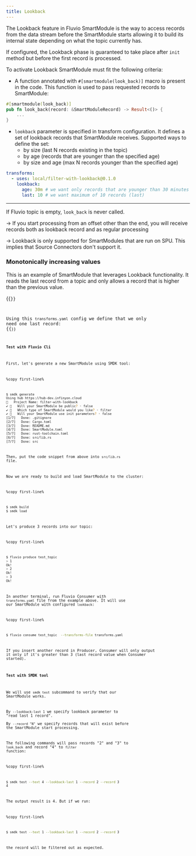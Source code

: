 ```yaml
---
title: Lookback
---
```


The Lookback feature in Fluvio SmartModule is the way to access records from the data stream before the SmartModule starts allowing it to build its internal state depending on what the topic currently has.

If configured, the Lookback phase is guaranteed to take place after `init` method but before the first record is processed.

To activate Lookback SmartModule must fit the following criteria:  
- A function annotated with `#[smartmodule(look_back)]` macro is present in the code. This function is used to pass requested records to SmartModule:
```rust
#[smartmodule(look_back)]
pub fn look_back(record: &SmartModuleRecord) -> Result<()> {
    ...
}
```
- `lookback` parameter is specified in transform configuration. It defines a set of lookback records that SmartModule receives. Supported ways to define the set:
    - by size (last N records existing in the topic)
    - by age (records that are younger than the specified age)
    - by size and age (max N records younger than the specified age)
```yaml
transforms:
  - uses: local/filter-with-lookback@0.1.0
    lookback:
      age: 30m # we want only records that are younger than 30 minutes
      last: 10 # we want maximum of 10 records (last)
```
---
If Fluvio topic is empty, `look_back` is never called.

-> If you start processing from an offset other than the end, you will receive records both as lookback record and as regular processing

-> Lookback is only supported for SmartModules that are run on SPU. This implies that Source Connectors don't support it.

### Monotonically increasing values

This is an example of SmartModule that leverages Lookback functionality. It reads the last record from a topic and
only allows a record that is higher than the previous value.

{{<code file="embeds/smartmodules/lookback-example.md" lang="rust" copy=true >}}

Using this `transforms.yaml` config we define that we only need one last record:
{{<code file="embeds/smartmodules/lookback-transform-example.yaml" lang="yaml" copy=true >}}

#### Test with Fluvio Cli
First, let's generate a new SmartModule using SMDK tool:  

%copy first-line%
```bash
$ smdk generate
Using hub https://hub-dev.infinyon.cloud
🤷   Project Name: filter-with-lookback
✔ 🤷   Will your SmartModule be public? · false
✔ 🤷   Which type of SmartModule would you like? · filter
✔ 🤷   Will your SmartModule use init parameters? · false
[1/7]   Done: .gitignore
[2/7]   Done: Cargo.toml
[3/7]   Done: README.md
[4/7]   Done: SmartModule.toml
[5/7]   Done: rust-toolchain.toml
[6/7]   Done: src/lib.rs
[7/7]   Done: src
```
Then, put the code snippet from above into `src/lib.rs` file.

Now we are ready to build and load SmartModule to the cluster:

%copy first-line%
```bash
$ smdk build
$ smdk load
```

Let's produce 3 records into our topic:

%copy first-line%
```bash
$ fluvio produce test_topic
> 1
Ok!
> 2
Ok!
> 3
Ok!
```

In another terminal, run Fluvio Consumer with `transforms.yaml` file from the example above. It will use our SmartModule with configured `lookback`:

%copy first-line%
```bash
$ fluvio consume test_topic  --transforms-file transforms.yaml
```

If you insert another record in Producer, Consumer will only output it only if it's greater than 3 (last record value when Consumer started).  


#### Test with SMDK tool
We will use `smdk test` subcommand to verify that our SmartModule works. 

By `--lookback-last 1` we specify lookback parameter to "read last 1 record".  
By `--record "N"` we specify records that will exist before the SmartModule start processing.

The following commands will pass records "2" and "3" to `look_back` and record "4" to `filter` function:

%copy first-line%
```bash
$ smdk test --text 4 --lookback-last 1 --record 2 --record 3
4
```
The output result is 4. But if we run:

%copy first-line%
```bash
$ smdk test --text 1 --lookback-last 1 --record 2 --record 3
```
the record will be filtered out as expected.

